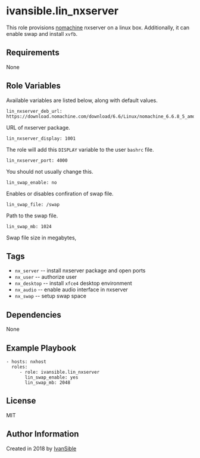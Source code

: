 # ivansible.lin_nxserver

This role provisions [nomachine](https://www.nomachine.com/) nxserver on a linux box.
Additionally, it can enable swap and install `xvfb`.


## Requirements

None


## Role Variables

Available variables are listed below, along with default values.

    lin_nxserver_deb_url: https://download.nomachine.com/download/6.6/Linux/nomachine_6.6.8_5_amd64.deb
URL of nxserver package.

    lin_nxserver_display: 1001
The role will add this `DISPLAY` variable to the user `bashrc` file.

    lin_nxserver_port: 4000
You should not usually change this.

    lin_swap_enable: no
Enables or disables confiration of swap file.

    lin_swap_file: /swap
Path to the swap file.

    lin_swap_mb: 1024
Swap file size in megabytes,


## Tags

- `nx_server` -- install nxserver package and open ports
- `nx_user` -- authorize user
- `nx_desktop` -- install `xfce4` desktop environment
- `nx_audio` -- enable audio interface in nxserver
- `nx_swap` -- setup swap space


## Dependencies

None


## Example Playbook

    - hosts: nxhost
      roles:
         - role: ivansible.lin_nxserver
           lin_swap_enable: yes
           lin_swap_mb: 2048


## License

MIT

## Author Information

Created in 2018 by [IvanSible](https://github.com/ivansible)

